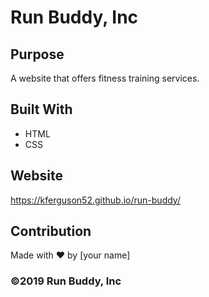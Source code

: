 # Run Buddy, Inc

## Purpose
A website that offers fitness training services. 

## Built With
* HTML
* CSS

## Website
https://kferguson52.github.io/run-buddy/

## Contribution
Made with ❤️ by [your name]

### ©️2019 Run Buddy, Inc 

